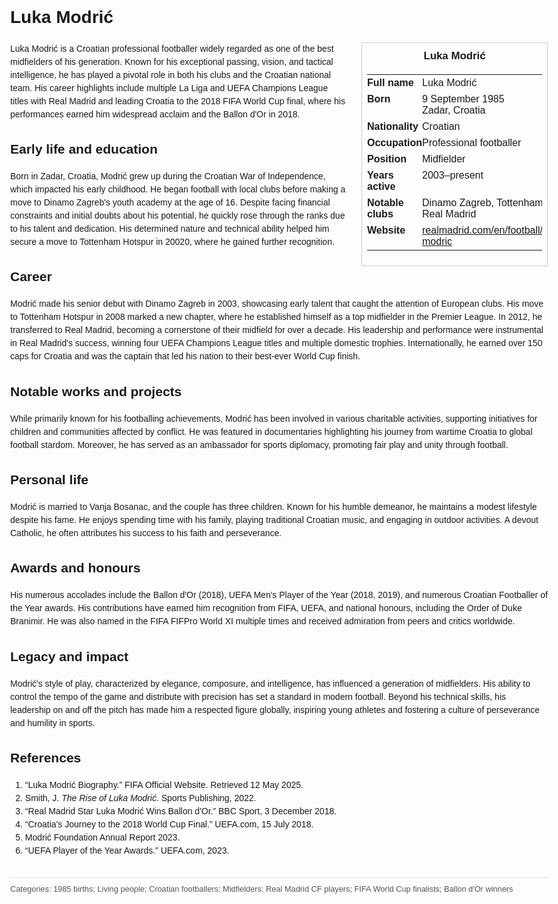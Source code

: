 <!DOCTYPE html>
<html>
<head>
  <title>Luka Modrić – Profile</title>
  <style>
    body { font-family: Arial, sans-serif; margin: 2rem auto; max-width: 960px; line-height: 1.5; }
    aside.infobox { float: right; width: 280px; margin: 0 0 1rem 1.5rem; border: 1px solid #ccc; padding: 0.5rem; font-size: 0.9rem; }
    aside.infobox h3 { text-align: center; margin-top: 0; }
    aside.infobox table { width: 100%; border-collapse: collapse; }
    aside.infobox td { padding: 0.25rem 0; vertical-align: top; }
    h1 { margin-top: 0; }
    footer.categories { font-size: 0.8rem; color: #555; border-top: 1px solid #ddd; padding-top: 0.5rem; margin-top: 2rem; }
  </style>
</head>
<body>
  <h1>Luka Modrić</h1>
  <aside class="infobox">
    <h3>Luka Modrić</h3>
    <table>
      <tr><td><strong>Full name</strong></td><td>Luka Modrić</td></tr>
      <tr><td><strong>Born</strong></td><td>9 September 1985<br>Zadar, Croatia</td></tr>
      <tr><td><strong>Nationality</strong></td><td>Croatian</td></tr>
      <tr><td><strong>Occupation</strong></td><td>Professional footballer</td></tr>
      <tr><td><strong>Position</strong></td><td>Midfielder</td></tr>
      <tr><td><strong>Years active</strong></td><td>2003–present</td></tr>
      <tr><td><strong>Notable clubs</strong></td><td>Dinamo Zagreb, Tottenham Hotspur, Real Madrid</td></tr>
      <tr><td><strong>Website</strong></td><td><a href="https://www.realmadrid.com/en/football/squad/luka-modric">realmadrid.com/en/football/squad/luka-modric</a></td></tr>
    </table>
  </aside>
  <p>Luka Modrić is a Croatian professional footballer widely regarded as one of the best midfielders of his generation. Known for his exceptional passing, vision, and tactical intelligence, he has played a pivotal role in both his clubs and the Croatian national team. His career highlights include multiple La Liga and UEFA Champions League titles with Real Madrid and leading Croatia to the 2018 FIFA World Cup final, where his performances earned him widespread acclaim and the Ballon d'Or in 2018.</p>
  <h2>Early life and education</h2>
  <p>Born in Zadar, Croatia, Modrić grew up during the Croatian War of Independence, which impacted his early childhood. He began football with local clubs before making a move to Dinamo Zagreb's youth academy at the age of 16. Despite facing financial constraints and initial doubts about his potential, he quickly rose through the ranks due to his talent and dedication. His determined nature and technical ability helped him secure a move to Tottenham Hotspur in 20020, where he gained further recognition.</p>
  <h2>Career</h2>
  <p>Modrić made his senior debut with Dinamo Zagreb in 2003, showcasing early talent that caught the attention of European clubs. His move to Tottenham Hotspur in 2008 marked a new chapter, where he established himself as a top midfielder in the Premier League. In 2012, he transferred to Real Madrid, becoming a cornerstone of their midfield for over a decade. His leadership and performance were instrumental in Real Madrid's success, winning four UEFA Champions League titles and multiple domestic trophies. Internationally, he earned over 150 caps for Croatia and was the captain that led his nation to their best-ever World Cup finish.</p>
  <h2>Notable works and projects</h2>
  <p>While primarily known for his footballing achievements, Modrić has been involved in various charitable activities, supporting initiatives for children and communities affected by conflict. He was featured in documentaries highlighting his journey from wartime Croatia to global football stardom. Moreover, he has served as an ambassador for sports diplomacy, promoting fair play and unity through football.</p>
  <h2>Personal life</h2>
  <p>Modrić is married to Vanja Bosanac, and the couple has three children. Known for his humble demeanor, he maintains a modest lifestyle despite his fame. He enjoys spending time with his family, playing traditional Croatian music, and engaging in outdoor activities. A devout Catholic, he often attributes his success to his faith and perseverance.</p>
  <h2>Awards and honours</h2>
  <p>His numerous accolades include the Ballon d'Or (2018), UEFA Men's Player of the Year (2018, 2019), and numerous Croatian Footballer of the Year awards. His contributions have earned him recognition from FIFA, UEFA, and national honours, including the Order of Duke Branimir. He was also named in the FIFA FIFPro World XI multiple times and received admiration from peers and critics worldwide.</p>
  <h2>Legacy and impact</h2>
  <p>Modrić's style of play, characterized by elegance, composure, and intelligence, has influenced a generation of midfielders. His ability to control the tempo of the game and distribute with precision has set a standard in modern football. Beyond his technical skills, his leadership on and off the pitch has made him a respected figure globally, inspiring young athletes and fostering a culture of perseverance and humility in sports.</p>
  <h2>References</h2>
  <ol>
    <li>“Luka Modrić Biography.” FIFA Official Website. Retrieved 12 May 2025.</li>
    <li>Smith, J. <i>The Rise of Luka Modrić</i>. Sports Publishing, 2022.</li>
    <li>“Real Madrid Star Luka Modrić Wins Ballon d'Or.” BBC Sport, 3 December 2018.</li>
    <li>“Croatia's Journey to the 2018 World Cup Final.” UEFA.com, 15 July 2018.</li>
    <li>Modrić Foundation Annual Report 2023.</li>
    <li>“UEFA Player of the Year Awards.” UEFA.com, 2023.</li>
  </ol>
  <footer class="categories">Categories: 1985 births; Living people; Croatian footballers; Midfielders; Real Madrid CF players; FIFA World Cup finalists; Ballon d'Or winners</footer>
</body>
</html>